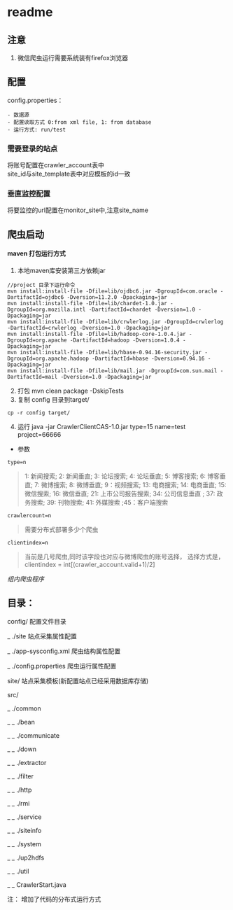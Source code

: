 # readme

## 注意
1. 微信爬虫运行需要系统装有firefox浏览器

## 配置  

config.properties：  

	- 数据源    
	- 配置读取方式 0:from xml file, 1: from database  
	- 运行方式: run/test  

### 需要登录的站点  

将账号配置在crawler_account表中  
site_id与site_template表中对应模板的id一致  

### 垂直监控配置  

将要监控的url配置在monitor_site中,注意site_name  

## 爬虫启动

#### maven 打包运行方式

1. 本地maven库安装第三方依赖jar

```
//project 目录下运行命令
mvn install:install-file -Dfile=lib/ojdbc6.jar -DgroupId=com.oracle -DartifactId=ojdbc6 -Dversion=11.2.0 -Dpackaging=jar
mvn install:install-file -Dfile=lib/chardet-1.0.jar -DgroupId=org.mozilla.intl -DartifactId=chardet -Dversion=1.0 -Dpackaging=jar
mvn install:install-file -Dfile=lib/crwlerlog.jar -DgroupId=crwlerlog -DartifactId=crwlerlog -Dversion=1.0 -Dpackaging=jar
mvn install:install-file -Dfile=lib/hadoop-core-1.0.4.jar -DgroupId=org.apache -DartifactId=hadoop -Dversion=1.0.4 -Dpackaging=jar
mvn install:install-file -Dfile=lib/hbase-0.94.16-security.jar -DgroupId=org.apache.hadoop -DartifactId=hbase -Dversion=0.94.16 -Dpackaging=jar
mvn install:install-file -Dfile=lib/mail.jar -DgroupId=com.sun.mail -DartifactId=mail -Dversion=1.0 -Dpackaging=jar
```

2. 打包 mvn clean package -DskipTests
3. 复制 config 目录到target/
```
cp -r config target/
```
4. 运行
java -jar CrawlerClientCAS-1.0.jar type=15 name=test project=66666



- 参数  

```
type=n
```
>1: 新闻搜索; 2: 新闻垂直; 3: 论坛搜索; 4: 论坛垂直; 5: 博客搜索; 6: 博客垂直; 7: 微博搜索; 8: 微博垂直; 9：视频搜索;  13: 电商搜索; 14: 电商垂直; 15: 微信搜索; 16: 微信垂直; 21: 上市公司报告搜索; 34: 公司信息垂直 ;  37: 政务搜索;   39: 刊物搜索; 41: 外媒搜索 ;45：客户端搜索


```
crawlercount=n   
```
>需要分布式部署多少个爬虫

```
clientindex=n   
```
>当前是几号爬虫,同时该字段也对应与微博爬虫的账号选择，
选择方式是，clientindex = int[(crawler_account.valid+1)/2] 



_组内爬虫程序_

## 目录：

config/	配置文件目录

_ ./site 站点采集属性配置

_ ./app-sysconfig.xml 爬虫结构属性配置

_ ./config.properties 爬虫运行属性配置

site/ 站点采集模板(新配置站点已经采用数据库存储)

src/

_ ./common

_ _ ./bean

_ _ ./communicate

_ _ ./down

_ _ ./extractor

_ _ ./filter

_ _ ./http

_ _ ./rmi

_ _ ./service

_ _ ./siteinfo

_ _ ./system

_ _ ./up2hdfs

_ _ ./util

_ _ CrawlerStart.java


注：
增加了代码的分布式运行方式




